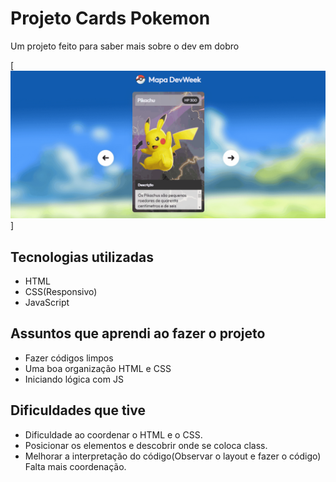 # Projeto Cards Pokemon

Um projeto feito para saber mais sobre o dev em dobro

[<img src="./github/tela.gif" alt="Gif do projeto Pokemon Cards">]

## Tecnologias utilizadas

- HTML
- CSS(Responsivo)
- JavaScript

## Assuntos que aprendi ao fazer o projeto

- Fazer códigos limpos
- Uma boa organização HTML e CSS
- Iniciando lógica com JS

## Dificuldades que tive

- Dificuldade ao coordenar o HTML e o CSS. 
- Posicionar os elementos e descobrir onde se coloca class. 
- Melhorar a interpretação do código(Observar o layout e fazer o código)
Falta mais coordenação.